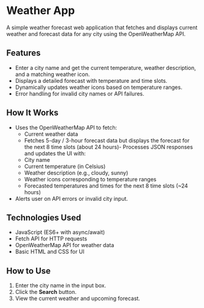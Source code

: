 # Weather App

A simple weather forecast web application that fetches and displays current weather and forecast data for any city using the OpenWeatherMap API.

## Features

- Enter a city name and get the current temperature, weather description, and a matching weather icon.
- Displays a detailed forecast with temperature and time slots.
- Dynamically updates weather icons based on temperature ranges.
- Error handling for invalid city names or API failures.

## How It Works

- Uses the OpenWeatherMap API to fetch:
  - Current weather data
  - Fetches 5-day / 3-hour forecast data but displays the forecast for the next 8 time slots (about 24 hours)- Processes JSON responses and updates the UI with:
  - City name
  - Current temperature (in Celsius)
  - Weather description (e.g., cloudy, sunny)
  - Weather icons corresponding to temperature ranges
  - Forecasted temperatures and times for the next 8 time slots (~24 hours)
- Alerts user on API errors or invalid city input.

## Technologies Used

- JavaScript (ES6+ with async/await)
- Fetch API for HTTP requests
- OpenWeatherMap API for weather data
- Basic HTML and CSS for UI

## How to Use

1. Enter the city name in the input box.
2. Click the **Search** button.
3. View the current weather and upcoming forecast.
